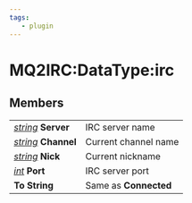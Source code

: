 ```yaml
---
tags:
   - plugin
---
```

# MQ2IRC:DataType:irc

## Members

|  |  |
| :--- | :--- |
| [_string_]() **Server** | IRC server name |
| [_string_]() **Channel** | Current channel name |
| [_string_]() **Nick** | Current nickname |
| [_int_](../../../reference/data-types/datatype-int.md) **Port** | IRC server port |
| **To String** | Same as **Connected** |
